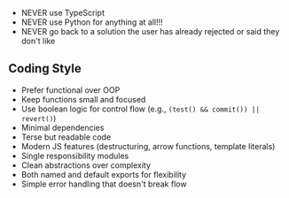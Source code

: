 - NEVER use TypeScript
- NEVER use Python for anything at all!!!
- NEVER go back to a solution the user has already rejected or said they don't like

## Coding Style

- Prefer functional over OOP
- Keep functions small and focused
- Use boolean logic for control flow (e.g., `(test() && commit()) || revert()`)
- Minimal dependencies
- Terse but readable code
- Modern JS features (destructuring, arrow functions, template literals)
- Single responsibility modules
- Clean abstractions over complexity
- Both named and default exports for flexibility
- Simple error handling that doesn't break flow